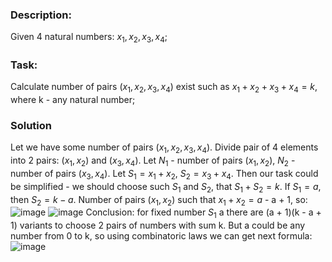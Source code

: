 ### Description:
Given 4 natural numbers: $x_1, x_2, x_3, x_4$;

### Task:
Calculate number of pairs ($x_1, x_2, x_3, x_4$) exist such as $x_1 + x_2 + x_3 + x_4 = k$, where k - any natural number;

### Solution
Let we have some number of pairs ($x_1, x_2, x_3, x_4$). 
Divide pair of 4 elements into 2 pairs: $(x_1, x_2)$ and $(x_3, x_4)$. Let $N_1$ - number of pairs $(x_1, x_2)$, $N_2$ - number of pairs $(x_3, x_4)$. Let $S_1 = x_1 + x_2$, $S_2 = x_3 + x_4$. Then our task could be simplified - we should choose such $S_1$ and $S_2$, that $S_1 + S_2 = k$. 
If $S_1 = a$, then $S_2 = k - a$. Number of pairs $(x_1, x_2)$ such that $x_1 + x_2 = a$ - a + 1, so:
![image](https://github.com/vladstudennikov/cpp-projects/assets/91913216/b43ad2ff-cbab-495d-9e17-c5186af6cc70)
![image](https://github.com/vladstudennikov/cpp-projects/assets/91913216/424dedd2-aa20-4f67-b912-a2fbc9b1b86e)
Conclusion: for fixed number $S_1$ a there are (a + 1)(k - a + 1) variants to choose 2 pairs of numbers with sum k. But a could be any number from 0 to k, so using combinatoric laws we can get next formula:
![image](https://github.com/vladstudennikov/cpp-projects/assets/91913216/414bfd38-588e-441d-9010-58b71d0b354c)

